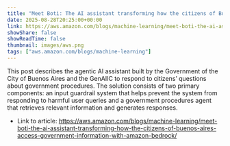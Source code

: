 ```yaml
---
title: "Meet Boti: The AI assistant transforming how the citizens of Buenos Aires access government information with Amazon Bedrock"
date: 2025-08-28T20:25:00+00:00
link: https://aws.amazon.com/blogs/machine-learning/meet-boti-the-ai-assistant-transforming-how-the-citizens-of-buenos-aires-access-government-information-with-amazon-bedrock/
showShare: false
showReadTime: false
thumbnail: images/aws.png
tags: ["aws.amazon.com/blogs/machine-learning"]
---
```

This post describes the agentic AI assistant built by the Government of the City of Buenos Aires and the GenAIIC to respond to citizens’ questions about government procedures. The solution consists of two primary components: an input guardrail system that helps prevent the system from responding to harmful user queries and a government procedures agent that retrieves relevant information and generates responses.

- Link to article: https://aws.amazon.com/blogs/machine-learning/meet-boti-the-ai-assistant-transforming-how-the-citizens-of-buenos-aires-access-government-information-with-amazon-bedrock/